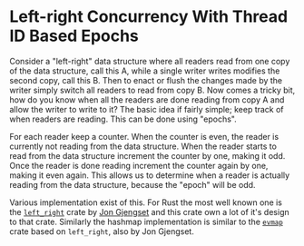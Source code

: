 # Left-right Concurrency With Thread ID Based Epochs

Consider a "left-right" data structure where all readers read from one copy of
the data structure, call this A, while a single writer writes modifies the
second copy, call this B. Then to enact or flush the changes made by the writer
simply switch all readers to read from copy B. Now comes a tricky bit, how do
you know when all the readers are done reading from copy A and allow the writer
to write to it? The basic idea if fairly simple; keep track of when readers are
reading. This can be done using "epochs".

For each reader keep a counter. When the counter is even, the reader is
currently not reading from the data structure. When the reader starts to read
from the data structure increment the counter by one, making it odd. Once the
reader is done reading increment the counter again by one, making it even again.
This allows us to determine when a reader is actually reading from the data
structure, because the "epoch" will be odd.

Various implementation exist of this. For Rust the most well known one is the
[`left_right`] crate by [Jon Gjengset] and this crate own a lot of it's design
to that crate. Similarly the hashmap implementation is similar to the [`evmap`]
crate based on `left_right`, also by Jon Gjengset.

[`left_right`]: https://crates.io/crates/left-right
[Jon Gjengset]: https://github.com/jonhoo
[`evmap`]: https://crates.io/crates/evmap
